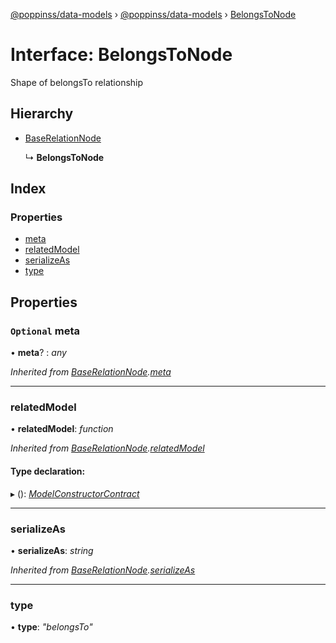 [@poppinss/data-models](../README.md) › [@poppinss/data-models](../modules/_poppinss_data_models.md) › [BelongsToNode](_poppinss_data_models.belongstonode.md)

# Interface: BelongsToNode

Shape of belongsTo relationship

## Hierarchy

* [BaseRelationNode](_poppinss_data_models.baserelationnode.md)

  ↳ **BelongsToNode**

## Index

### Properties

* [meta](_poppinss_data_models.belongstonode.md#optional-meta)
* [relatedModel](_poppinss_data_models.belongstonode.md#relatedmodel)
* [serializeAs](_poppinss_data_models.belongstonode.md#serializeas)
* [type](_poppinss_data_models.belongstonode.md#type)

## Properties

### `Optional` meta

• **meta**? : *any*

*Inherited from [BaseRelationNode](_poppinss_data_models.baserelationnode.md).[meta](_poppinss_data_models.baserelationnode.md#optional-meta)*

___

###  relatedModel

• **relatedModel**: *function*

*Inherited from [BaseRelationNode](_poppinss_data_models.baserelationnode.md).[relatedModel](_poppinss_data_models.baserelationnode.md#relatedmodel)*

#### Type declaration:

▸ (): *[ModelConstructorContract](_poppinss_data_models.modelconstructorcontract.md)*

___

###  serializeAs

• **serializeAs**: *string*

*Inherited from [BaseRelationNode](_poppinss_data_models.baserelationnode.md).[serializeAs](_poppinss_data_models.baserelationnode.md#serializeas)*

___

###  type

• **type**: *"belongsTo"*
